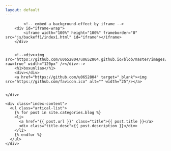 ```yaml
---
layout: default
---
```


<body>
  <div class="index-wrapper">
    <div class="aside">     
			
			<!-- embed a background-effect by iframe -->
        <div id="iframe-wrap">
            <iframe width="100%" height="100%" frameborder="0" src="js/backeff1/index1.html" id="iframe"></iframe>
        </div>
	

	    <!--<div><img src="https://github.com/u0652804/u0652804.github.io/blob/master/images/avatar.jpg?raw=true" width="120px" /></div>-->
        <h1>boxunliao</h1>
        <div></div>
		<a href="https://github.com/u0652804" target="_blank"><img src="https://github.com/favicon.ico" alt="" width="25"/></a>


    </div>

    <div class="index-content">
      <ul class="artical-list">
        {% for post in site.categories.blog %}
        <li>
          <a href="{{ post.url }}" class="title">{{ post.title }}</a>
          <div class="title-desc">{{ post.description }}</div>
        </li>
        {% endfor %}
      </ul>
    </div>
  </div>
</body>
